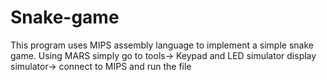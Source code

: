 # Snake-game
This program uses MIPS assembly language to implement a simple snake game. Using MARS simply go to tools-> Keypad and LED simulator display simulator-> connect to MIPS and run the file

